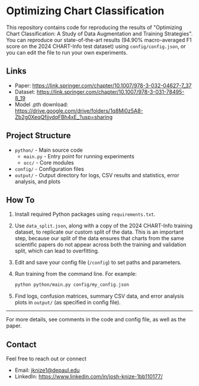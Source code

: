 # Optimizing Chart Classification

This repository contains code for reproducing the results of "Optimizing Chart Classification: A Study of Data Augmentation and Training Strategies". You can reproduce our state-of-the-art results (94.90% macro-averaged F1 score on the 2024 CHART-Info test dataset) using `config/config.json`, or you can edit the file to run your own experiments. 

## Links

- Paper: https://link.springer.com/chapter/10.1007/978-3-032-04627-7_37
- Dataset: https://link.springer.com/chapter/10.1007/978-3-031-78495-8_19
- Model .pth download: https://drive.google.com/drive/folders/1q8Mj0z5A8-Zb2g0XeqQfjjydqFBh4xE_?usp=sharing

## Project Structure

- `python/` - Main source code
  - `main.py` - Entry point for running experiments
  - `occ/` - Core modules
- `config/` - Configuration files
- `output/` - Output directory for logs, CSV results and statistics, error analysis, and plots

## How To

1. Install required Python packages using `requirements.txt`.

2. Use `data_split.json`, along with a copy of the 2024 CHART-Info training dataset, to replicate our custom split of the data. This is an important step, because our split of the data ensures that charts from the same scientific papers do not appear across both the training and validation split, which can lead to overfitting. 

3. Edit and save your config file (`/config`) to set paths and parameters.

4. Run training from the command line. For example:
   ```bash
   python python/main.py config/my_config.json
   ```

5. Find logs, confusion matrices, summary CSV data, and error analysis plots in `output/` (as specified in config file).

---

For more details, see comments in the code and config file, as well as the paper.

## Contact

Feel free to reach out or connect

- Email: jknize1@depaul.edu
- LinkedIn: https://www.linkedin.com/in/josh-knize-1bb110177/
